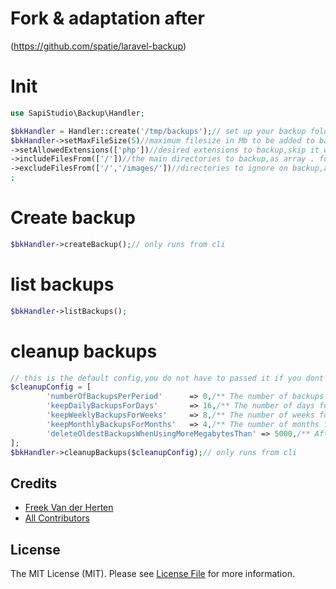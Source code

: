 # Fork & adaptation after
(https://github.com/spatie/laravel-backup)

# Init
```php
use SapiStudio\Backup\Handler;

$bkHandler = Handler::create('/tmp/backups');// set up your backup folder location
$bkHandler->setMaxFileSize(5)//maximum filesize in Mb to be added to backup,skip it will add all files
->setAllowedExtensions(['php'])//desired extensions to backup,skip it will add all files
->includeFilesFrom(['/'])//the main directories to backup,as array . full path required
->excludeFilesFrom(['/','/images/'])//directories to ignore on backup,as array. full path required
;
```
# Create backup
```php
$bkHandler->createBackup();// only runs from cli
```

# list backups
```php
$bkHandler->listBackups();
```

# cleanup backups
```php
// this is the default config,you do not have to passed it if you dont change it
$cleanupConfig = [
        'numberOfBackupsPerPeriod'      => 0,/** The number of backups must be kept on period. */
        'keepDailyBackupsForDays'       => 16,/** The number of days for which all daily backups must be kept.*/
        'keepWeeklyBackupsForWeeks'     => 8,/** The number of weeks for which all one weekly backup must be kept.*/
        'keepMonthlyBackupsForMonths'   => 4,/** The number of months for which one monthly backup must be kept.*/
        'deleteOldestBackupsWhenUsingMoreMegabytesThan' => 5000,/** After cleaning up backups, remove the oldest backup until this number of megabytes has been reached.*/
];
$bkHandler->cleanupBackups($cleanupConfig);// only runs from cli
```

## Credits

- [Freek Van der Herten](https://github.com/freekmurze)
- [All Contributors](../../contributors)

## License

The MIT License (MIT). Please see [License File](LICENSE.md) for more information.
